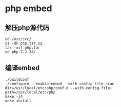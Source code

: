# php embed

## 解压php源代码
```
cd /usr/src/
xz -dk php.tar.xz
tar -xvf php.tar
cd php-7.2.34/
```

## 编译embed
```
./buildconf 
./configure --enable-embed --with-config-file-scan-dir=/usr/local/etc/php/conf.d --with-config-file-path=/usr/local/etc/php
make -j4
make install
```